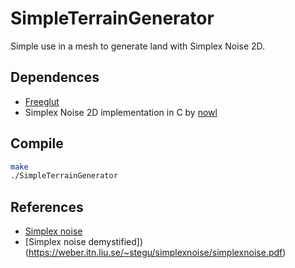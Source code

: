 # SimpleTerrainGenerator

Simple use in a mesh to generate land with Simplex Noise 2D.


## Dependences

- [Freeglut](http://freeglut.sourceforge.net/)
- Simplex Noise 2D implementation in C by [nowl](https://gist.github.com/nowl/828013)

## Compile

```bash
make
./SimpleTerrainGenerator
```

## References

- [Simplex noise](https://en.wikipedia.org/wiki/Simplex_noise)
- [Simplex noise demystified])(https://weber.itn.liu.se/~stegu/simplexnoise/simplexnoise.pdf)
